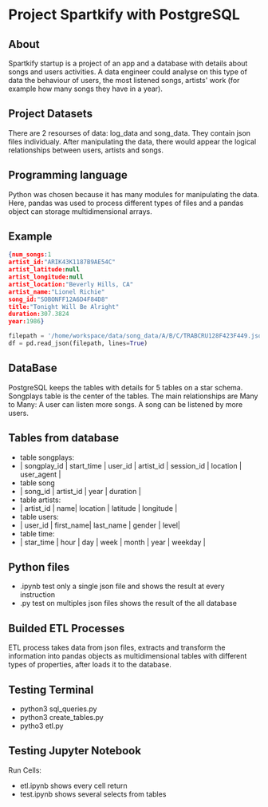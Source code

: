 # Project Spartkify with PostgreSQL

## About
Spartkify startup is a project of an app and a database with details about songs and users activities.
A data engineer could analyse on this type of data the behaviour of users, the most listened songs, artists' work
(for example how many songs they have in a year).

## Project Datasets
There are 2 resourses of data: log_data and song_data. They contain json files individualy. 
After manipulating the data, there would appear the logical relationships between users, artists and songs.

## Programming language
Python was chosen because it has many modules for manipulating the data. 
Here, pandas was used to process different types of files and a pandas object can storage multidimensional arrays.

## Example
```json
{num_songs:1
artist_id:"ARIK43K1187B9AE54C"
artist_latitude:null
artist_longitude:null
artist_location:"Beverly Hills, CA"
artist_name:"Lionel Richie"
song_id:"SOBONFF12A6D4F84D8"
title:"Tonight Will Be Alright"
duration:307.3824
year:1986}
``` 

```python
filepath = '/home/workspace/data/song_data/A/B/C/TRABCRU128F423F449.json'
df = pd.read_json(filepath, lines=True) 
```

## DataBase
PostgreSQL keeps the tables with details for 5 tables on a star schema.
Songplays table is the center of the tables.
The main relationships are Many to Many:
A user can listen more songs. A song can be listened by more users.

## Tables from database
- table songplays:
 - | songplay_id | start_time | user_id | artist_id | session_id | location | user_agent |
- table song
 - | song_id | artist_id | year | duration |
- table artists:
 - | artist_id | name| location | latitude | longitude |
- table users:
 - | user_id | first_name| last_name | gender | level|
- table time:
 - | star_time | hour | day | week | month | year | weekday |

## Python files
- .ipynb test only a single json file and shows the result at every instruction
- .py test on multiples json files shows the result of the all database

## Builded ETL Processes 
ETL process takes data from json files, extracts and transform the information into pandas objects 
as multidimensional tables with different types of properties, after loads it to the database. 

## Testing Terminal
- python3 sql_queries.py
- python3 create_tables.py
- pytho3 etl.py
 
## Testing Jupyter Notebook
Run Cells:
- etl.ipynb shows every cell return
- test.ipynb shows several selects from tables
